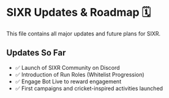 # SIXR Updates & Roadmap 🗓️

This file contains all major updates and future plans for SIXR.  
## Updates So Far
- ✅ Launch of SIXR Community on Discord  
- ✅ Introduction of Run Roles (Whitelist Progression)  
- ✅ Engage Bot Live to reward engagement  
- ✅ First campaigns and cricket-inspired activities launched  
